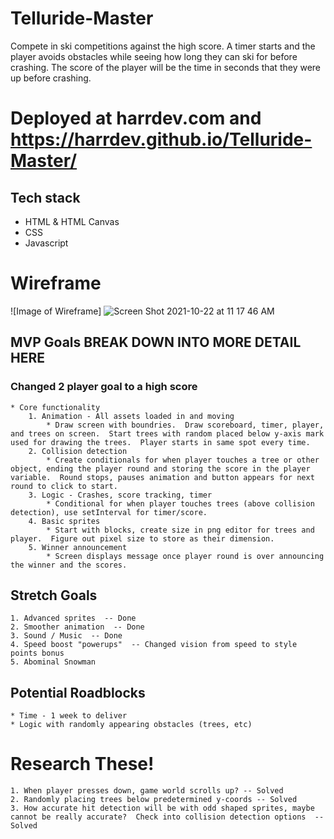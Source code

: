 # Telluride-Master
Compete in ski competitions against the high score.  A timer starts and the player avoids obstacles while seeing how long they can ski for before crashing.  The score of the player will be the time in seconds that they were up before crashing.

# Deployed at harrdev.com and https://harrdev.github.io/Telluride-Master/

## Tech stack
* HTML & HTML Canvas
* CSS
* Javascript

# Wireframe
![Image of Wireframe]
![Screen Shot 2021-10-22 at 11 17 46 AM](https://user-images.githubusercontent.com/86644498/138520229-935ed28a-ddb5-4811-9f6d-dca816ccf992.png)


## MVP Goals  BREAK DOWN INTO MORE DETAIL HERE
### Changed 2 player goal to a high score
    * Core functionality
        1. Animation - All assets loaded in and moving
            * Draw screen with boundries.  Draw scoreboard, timer, player, and trees on screen.  Start trees with random placed below y-axis mark used for drawing the trees.  Player starts in same spot every time.
        2. Collision detection
            * Create conditionals for when player touches a tree or other object, ending the player round and storing the score in the player variable.  Round stops, pauses animation and button appears for next round to click to start.
        3. Logic - Crashes, score tracking, timer
            * Conditional for when player touches trees (above collision detection), use setInterval for timer/score.
        4. Basic sprites
            * Start with blocks, create size in png editor for trees and player.  Figure out pixel size to store as their dimension.
        5. Winner announcement
            * Screen displays message once player round is over announcing the winner and the scores.

## Stretch Goals
    1. Advanced sprites  -- Done
    2. Smoother animation  -- Done
    3. Sound / Music  -- Done
    4. Speed boost "powerups"  -- Changed vision from speed to style points bonus
    5. Abominal Snowman

## Potential Roadblocks
    * Time - 1 week to deliver
    * Logic with randomly appearing obstacles (trees, etc)

# Research These!
    1. When player presses down, game world scrolls up? -- Solved
    2. Randomly placing trees below predetermined y-coords -- Solved
    3. How accurate hit detection will be with odd shaped sprites, maybe cannot be really accurate?  Check into collision detection options  -- Solved
    
